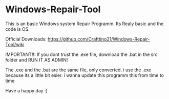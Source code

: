 # Windows-Repair-Tool
This is an basic Windows system Repair Programm. Its Realy basic and the code is OS.

Official Downloads:
https://github.com/Crafttino21/Windows-Repair-Tool/wiki


IMPORTANT!!:
If you dont trust the .exe file, download the .bat in the src folder and RUN IT AS ADMIN!

The .exe and the .bat are the same file, only converted. i use the .exe because its a little bit esier.
i wanna update this programm this from time to time

Have a happy day :)
